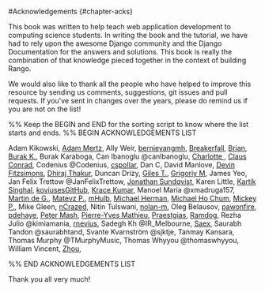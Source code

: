 #Acknowledgements {#chapter-acks}

This book was written to help teach web application development to computing science students. In writing the book and the tutorial, we have had to rely upon the awesome Django community and the Django Documentation for the answers and solutions. This book is really the combination of that knowledge pieced together in the context of building Rango. 

We would also like to thank all the people who have helped to improve this resource by sending us comments, suggestions, git issues and pull requests. If you've sent in changes over the years, please do remind us if you are not on the list! 

%% Keep the BEGIN and END for the sorting script to know where the list starts and ends.
%% BEGIN ACKNOWLEDGEMENTS LIST

Adam Kikowski,
[Adam Mertz](https://github.com/Amertz08),
Ally Weir,
[bernieyangmh](https://github.com/bernieyangmh),
[Breakerfall](https://github.com/breakerfall),
[Brian](https://github.com/flycal6),
[Burak K.](https://github.com/McMutton),
Burak Karaboga,
Can Ibanoglu @canlbanoglu,
[Charlotte ](https://github.com/Charlotteis),
[Claus Conrad](https://github.com/cconrad),
Codenius @Codenius,
[cspollar](https://github.com/cspollar),
Dan C,
David Manlove,
[Devin Fitzsimons](https://github.com/aisflat439),
[Dhiraj Thakur](https://github.com/dhirajt),
Duncan Drizy,
[Giles T.](https://github.com/gpjt),
[Grigoriy M](https://github.com/GriMel),
James Yeo,
Jan Felix Trettow ‏@JanFelixTrettow,
[Jonathan Sundqvist](https://github.com/jonathan-s),
Karen Little,
[Kartik Singhal](https://github.com/k4rtik),
[koviusesGitHub](https://github.com/koviusesGitHub),
[Krace Kumar](https://github.com/kracekumar),
Manoel Maria ‏@xmadruga157,
[Martin de G.](https://github.com/martindegroot),
[Matevz P.](https://github.com/matonsjojc),
[mHulb](https://github.com/mHulb),
[Michael Herman](https://github.com/mjhea0),
[Michael Ho Chum](https://github.com/michaelchum),
[Mickey P.](https://github.com/mickeypash),
Mike Gleen,
[nCrazed](https://github.com/nCrazed),
Nitin Tulswani,
[nolan-m](https://github.com/nolan-m),
Oleg Belausov,
[pawonfire](https://github.com/pawonfire),
[pdehaye](https://github.com/pdehaye),
[Peter Mash](https://github.com/PeterMash),
[Pierre-Yves Mathieu](https://github.com/pywebdesign),
[Praestgias](https://github.com/praestigias),
[Ramdog](https://github.com/ramdog),
Rezha Julio ‏@kimiamania,
[rnevius](https://github.com/rnevius),
Sadegh Kh ‏@IR_Melbourne,
[Saex](https://github.com/SaeX),
Saurabh Tandon ‏@saurabhtand,
Svante Kvarnström @sjktje,
Tanmay Kansara,
Thomas Murphy ‏@TMurphyMusic,
Thomas Whyyou @thomaswhyyou,
William Vincent,
[Zhou](https://github.com/AugustLONG),


%% END ACKNOWLEDGEMENTS LIST

Thank you all very much!


